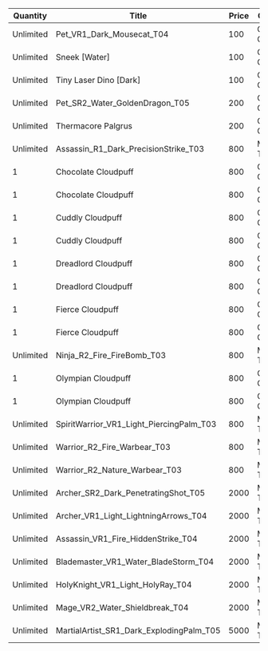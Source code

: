 | Quantity | Title | Price | Currency |  Requirement |
| -------- | ----- | ----- | -------- |  ----------- |
| Unlimited | Pet_VR1_Dark_Mousecat_T04 | 100 | Cloudpuff Cookies |  |
| Unlimited | Sneek [Water] | 100 | Cloudpuff Cookies |  |
| Unlimited | Tiny Laser Dino [Dark] | 100 | Cloudpuff Cookies |  |
| Unlimited | Pet_SR2_Water_GoldenDragon_T05 | 200 | Cloudpuff Cookies |  |
| Unlimited | Thermacore Palgrus | 200 | Cloudpuff Cookies |  |
| Unlimited | Assassin_R1_Dark_PrecisionStrike_T03 | 800 | Magic Tickets |  |
| 1 | Chocolate Cloudpuff | 800 | Cloudpuff Cookies |  |
| 1 | Chocolate Cloudpuff | 800 | Cloudpuff Cookies |  |
| 1 | Cuddly Cloudpuff | 800 | Cloudpuff Cookies |  |
| 1 | Cuddly Cloudpuff | 800 | Cloudpuff Cookies |  |
| 1 | Dreadlord Cloudpuff | 800 | Cloudpuff Cookies |  |
| 1 | Dreadlord Cloudpuff | 800 | Cloudpuff Cookies |  |
| 1 | Fierce Cloudpuff | 800 | Cloudpuff Cookies |  |
| 1 | Fierce Cloudpuff | 800 | Cloudpuff Cookies |  |
| Unlimited | Ninja_R2_Fire_FireBomb_T03 | 800 | Magic Tickets |  |
| 1 | Olympian Cloudpuff | 800 | Cloudpuff Cookies |  |
| 1 | Olympian Cloudpuff | 800 | Cloudpuff Cookies |  |
| Unlimited | SpiritWarrior_VR1_Light_PiercingPalm_T03 | 800 | Magic Tickets |  |
| Unlimited | Warrior_R2_Fire_Warbear_T03 | 800 | Magic Tickets |  |
| Unlimited | Warrior_R2_Nature_Warbear_T03 | 800 | Magic Tickets |  |
| Unlimited | Archer_SR2_Dark_PenetratingShot_T05 | 2000 | Magic Tickets |  |
| Unlimited | Archer_VR1_Light_LightningArrows_T04 | 2000 | Magic Tickets |  |
| Unlimited | Assassin_VR1_Fire_HiddenStrike_T04 | 2000 | Magic Tickets |  |
| Unlimited | Blademaster_VR1_Water_BladeStorm_T04 | 2000 | Magic Tickets |  |
| Unlimited | HolyKnight_VR1_Light_HolyRay_T04 | 2000 | Magic Tickets |  |
| Unlimited | Mage_VR2_Water_Shieldbreak_T04 | 2000 | Magic Tickets |  |
| Unlimited | MartialArtist_SR1_Dark_ExplodingPalm_T05 | 5000 | Magic Tickets |  |
